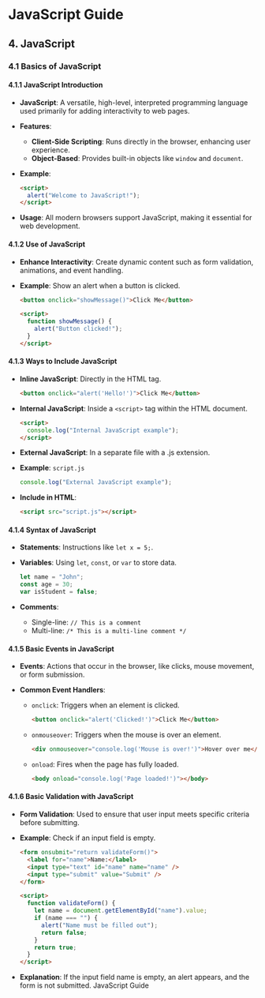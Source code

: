 # JavaScript Guide

## 4. JavaScript

### 4.1 Basics of JavaScript

#### 4.1.1 JavaScript Introduction

- **JavaScript**: A versatile, high-level, interpreted programming language used primarily for adding interactivity to web pages.
- **Features**:
  - **Client-Side Scripting**: Runs directly in the browser, enhancing user experience.
  - **Object-Based**: Provides built-in objects like `window` and `document`.
- **Example**:

  ```html
  <script>
    alert("Welcome to JavaScript!");
  </script>
  ```

- **Usage**: All modern browsers support JavaScript, making it essential for web development.

#### 4.1.2 Use of JavaScript

- **Enhance Interactivity**: Create dynamic content such as form validation, animations, and event handling.
- **Example**: Show an alert when a button is clicked.

  ```html
  <button onclick="showMessage()">Click Me</button>

  <script>
    function showMessage() {
      alert("Button clicked!");
    }
  </script>
  ```

#### 4.1.3 Ways to Include JavaScript

- **Inline JavaScript**: Directly in the HTML tag.

  ```html
  <button onclick="alert('Hello!')">Click Me</button>
  ```

- **Internal JavaScript**: Inside a `<script>` tag within the HTML document.

  ```html
  <script>
    console.log("Internal JavaScript example");
  </script>
  ```

- **External JavaScript**: In a separate file with a .js extension.
- **Example**: `script.js`

  ```javascript
  console.log("External JavaScript example");
  ```

- **Include in HTML**:

  ```html
  <script src="script.js"></script>
  ```

#### 4.1.4 Syntax of JavaScript

- **Statements**: Instructions like `let x = 5;`.
- **Variables**: Using `let`, `const`, or `var` to store data.

  ```javascript
  let name = "John";
  const age = 30;
  var isStudent = false;
  ```

- **Comments**:
  - Single-line: `// This is a comment`
  - Multi-line: `/* This is a multi-line comment */`

#### 4.1.5 Basic Events in JavaScript

- **Events**: Actions that occur in the browser, like clicks, mouse movement, or form submission.
- **Common Event Handlers**:

  - `onclick`: Triggers when an element is clicked.

    ```html
    <button onclick="alert('Clicked!')">Click Me</button>
    ```

  - `onmouseover`: Triggers when the mouse is over an element.

    ```html
    <div onmouseover="console.log('Mouse is over!')">Hover over me</div>
    ```

  - `onload`: Fires when the page has fully loaded.

    ```html
    <body onload="console.log('Page loaded!')"></body>
    ```

#### 4.1.6 Basic Validation with JavaScript

- **Form Validation**: Used to ensure that user input meets specific criteria before submitting.
- **Example**: Check if an input field is empty.

  ```html
  <form onsubmit="return validateForm()">
    <label for="name">Name:</label>
    <input type="text" id="name" name="name" />
    <input type="submit" value="Submit" />
  </form>

  <script>
    function validateForm() {
      let name = document.getElementById("name").value;
      if (name === "") {
        alert("Name must be filled out");
        return false;
      }
      return true;
    }
  </script>
  ```

- **Explanation**: If the input field name is empty, an alert appears, and the form is not submitted. JavaScript Guide
